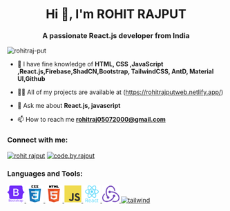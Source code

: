 <h1 align="center">Hi 👋, I'm ROHIT RAJPUT</h1>
<h3 align="center">A passionate React.js developer from India</h3>

<p align="left"> <img src="https://komarev.com/ghpvc/?username=rohitraj-put&label=Profile%20views&color=0e75b6&style=flat" alt="rohitraj-put" /> </p>

- 🌱 I have fine knowledge of **HTML, CSS ,JavaScript ,React.js,Firebase,ShadCN,Bootstrap, TailwindCSS, AntD, Material UI,Github**

- 👨‍💻 All of my projects are available at (https://rohitrajputweb.netlify.app/)

- 💬 Ask me about **React.js, javascript**

- 📫 How to reach me **rohitraj05072000@gmail.com**

<h3 align="left">Connect with me:</h3>
<p align="left">
<a href="https://linkedin.com/in/rohit-rajput-31058125b" target="blank"><img align="center" src="https://raw.githubusercontent.com/rahuldkjain/github-profile-readme-generator/master/src/images/icons/Social/linked-in-alt.svg" alt="rohit rajput" height="30" width="40" /></a>
<a href="https://instagram.com/code.by.rajput" target="blank"><img align="center" src="https://raw.githubusercontent.com/rahuldkjain/github-profile-readme-generator/master/src/images/icons/Social/instagram.svg" alt="code.by.rajput" height="30" width="40" /></a>
</p>

<h3 align="left">Languages and Tools:</h3>
<p align="left"> <a href="https://getbootstrap.com" target="_blank" rel="noreferrer"> <img src="https://raw.githubusercontent.com/devicons/devicon/master/icons/bootstrap/bootstrap-plain-wordmark.svg" alt="bootstrap" width="40" height="40"/> </a> <a href="https://www.w3schools.com/css/" target="_blank" rel="noreferrer"> <img src="https://raw.githubusercontent.com/devicons/devicon/master/icons/css3/css3-original-wordmark.svg" alt="css3" width="40" height="40"/> </a> <a href="https://www.w3.org/html/" target="_blank" rel="noreferrer"> <img src="https://raw.githubusercontent.com/devicons/devicon/master/icons/html5/html5-original-wordmark.svg" alt="html5" width="40" height="40"/> </a> <a href="https://developer.mozilla.org/en-US/docs/Web/JavaScript" target="_blank" rel="noreferrer"> <img src="https://raw.githubusercontent.com/devicons/devicon/master/icons/javascript/javascript-original.svg" alt="javascript" width="40" height="40"/> </a> <a href="https://reactjs.org/" target="_blank" rel="noreferrer"> <img src="https://raw.githubusercontent.com/devicons/devicon/master/icons/react/react-original-wordmark.svg" alt="react" width="40" height="40"/> </a> <a href="https://redux.js.org" target="_blank" rel="noreferrer"> <img src="https://raw.githubusercontent.com/devicons/devicon/master/icons/redux/redux-original.svg" alt="redux" width="40" height="40"/> </a> <a href="https://tailwindcss.com/" target="_blank" rel="noreferrer"> <img src="https://www.vectorlogo.zone/logos/tailwindcss/tailwindcss-icon.svg" alt="tailwind" width="40" height="40"/> </a> </p>
